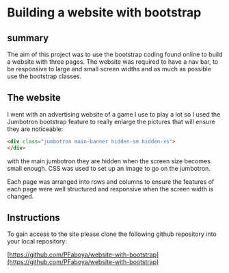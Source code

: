 # Building a website with bootstrap

## summary

The aim of this project was to use the bootstrap coding found online to build a website with three pages. The website was required to have a nav bar, to be responsive to large and small screen widths and as much as possible use the bootstrap classes.

## The website

I went with an advertising website of a game I use to play a lot so I used the Jumbotron bootstrap feature to really enlarge the pictures that will ensure they are noticeable:

```html
<div class="jumbotron main-banner hidden-sm hidden-xs">
</div>
```
with the main jumbotron they are hidden when the screen size becomes small enough. CSS was used to set up an image to go on the jumbotron.

 Each page was arranged into rows and columns to ensure the features of each page were well structured and responsive when the screen width is changed.

## Instructions

To gain access to the site please clone the following github repository into your local repository:

[https://github.com/PFaboya/website-with-bootstrap](https://github.com/PFaboya/website-with-bootstrap)
